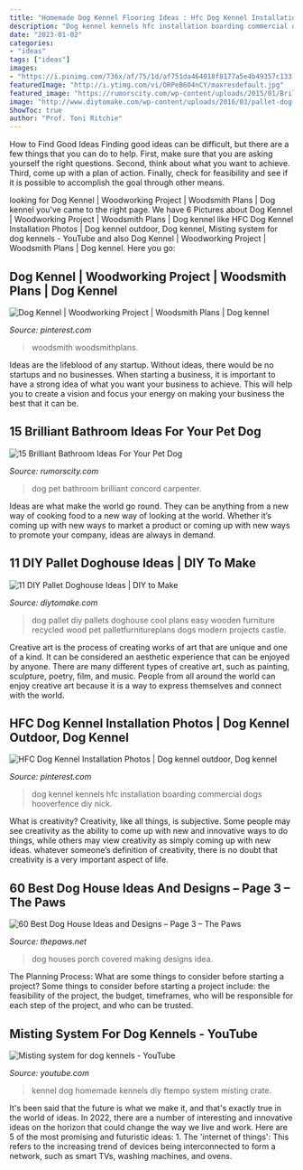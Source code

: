 ```yaml
---
title: "Homemade Dog Kennel Flooring Ideas : Hfc Dog Kennel Installation Photos"
description: "Dog kennel kennels hfc installation boarding commercial dogs hooverfence diy nick"
date: "2023-01-02"
categories:
- "ideas"
tags: ["ideas"]
images:
- "https://i.pinimg.com/736x/af/75/1d/af751da464018f8177a5e4b49357c133.jpg"
featuredImage: "http://i.ytimg.com/vi/ORPeB604nCY/maxresdefault.jpg"
featured_image: "https://rumorscity.com/wp-content/uploads/2015/01/Brilliant-Bathroom-Ideas-For-Your-Pet-Dog-11.jpg"
image: "http://www.diytomake.com/wp-content/uploads/2016/03/pallet-dog-house-design-1.jpg"
ShowToc: true
author: "Prof. Toni Ritchie"
---
```



How to Find Good Ideas
Finding good ideas can be difficult, but there are a few things that you can do to help. First, make sure that you are asking yourself the right questions. Second, think about what you want to achieve. Third, come up with a plan of action. Finally, check for feasibility and see if it is possible to accomplish the goal through other means.

	

		
looking for Dog Kennel | Woodworking Project | Woodsmith Plans | Dog kennel you've came to the right page. We have 6 Pictures about Dog Kennel | Woodworking Project | Woodsmith Plans | Dog kennel like HFC Dog Kennel Installation Photos | Dog kennel outdoor, Dog kennel, Misting system for dog kennels - YouTube and also Dog Kennel | Woodworking Project | Woodsmith Plans | Dog kennel. Here you go:
		
    
## Dog Kennel | Woodworking Project | Woodsmith Plans | Dog Kennel

<img loading=lazy src="https://i.pinimg.com/736x/61/89/e0/6189e0de76173ba3e958cd1346503ce7.jpg" onerror="this.onerror=null;this.src='https://tse3.mm.bing.net/th?id=OIP.fj-X56rgdZ1yTKPnNkfBsQHaFo&amp;pid=15.1';" alt="Dog Kennel | Woodworking Project | Woodsmith Plans | Dog kennel">

_Source: pinterest.com_

>woodsmith woodsmithplans. 

	

Ideas are the lifeblood of any startup. Without ideas, there would be no startups and no businesses. When starting a business, it is important to have a strong idea of what you want your business to achieve. This will help you to create a vision and focus your energy on making your business the best that it can be.

    
## 15 Brilliant Bathroom Ideas For Your Pet Dog

<img loading=lazy src="https://rumorscity.com/wp-content/uploads/2015/01/Brilliant-Bathroom-Ideas-For-Your-Pet-Dog-11.jpg" onerror="this.onerror=null;this.src='https://tse3.mm.bing.net/th?id=OIP.KCBUSlURb_e2eR0WVTTvQAHaE7&amp;pid=15.1';" alt="15 Brilliant Bathroom Ideas For Your Pet Dog">

_Source: rumorscity.com_

>dog pet bathroom brilliant concord carpenter. 

	

Ideas are what make the world go round. They can be anything from a new way of cooking food to a new way of looking at the world. Whether it’s coming up with new ways to market a product or coming up with new ways to promote your company, ideas are always in demand.

    
## 11 DIY Pallet Doghouse Ideas | DIY To Make

<img loading=lazy src="http://www.diytomake.com/wp-content/uploads/2016/03/pallet-dog-house-design-1.jpg" onerror="this.onerror=null;this.src='https://tse3.mm.bing.net/th?id=OIP.cCatid1MqzuMghbokUsSYgHaJ3&amp;pid=15.1';" alt="11 DIY Pallet Doghouse Ideas | DIY to Make">

_Source: diytomake.com_

>dog pallet diy pallets doghouse cool plans easy wooden furniture recycled wood pet palletfurnitureplans dogs modern projects castle. 

	

Creative art is the process of creating works of art that are unique and one of a kind. It can be considered an aesthetic experience that can be enjoyed by anyone. There are many different types of creative art, such as painting, sculpture, poetry, film, and music. People from all around the world can enjoy creative art because it is a way to express themselves and connect with the world.

    
## HFC Dog Kennel Installation Photos | Dog Kennel Outdoor, Dog Kennel

<img loading=lazy src="https://i.pinimg.com/736x/af/75/1d/af751da464018f8177a5e4b49357c133.jpg" onerror="this.onerror=null;this.src='https://tse2.mm.bing.net/th?id=OIP.Q1cilFuPTfcTEEVd6HjsaAHaHa&amp;pid=15.1';" alt="HFC Dog Kennel Installation Photos | Dog kennel outdoor, Dog kennel">

_Source: pinterest.com_

>dog kennel kennels hfc installation boarding commercial dogs hooverfence diy nick. 

	

What is creativity?
Creativity, like all things, is subjective. Some people may see creativity as the ability to come up with new and innovative ways to do things, while others may view creativity as simply coming up with new ideas. whatever someone’s definition of creativity, there is no doubt that creativity is a very important aspect of life.

    
## 60 Best Dog House Ideas And Designs – Page 3 – The Paws

<img loading=lazy src="https://www.thepaws.net/wp-content/uploads/2018/10/dog-house-idea-2.jpg" onerror="this.onerror=null;this.src='https://tse4.mm.bing.net/th?id=OIP.TRl48PCCA394o8_HApydvwHaGu&amp;pid=15.1';" alt="60 Best Dog House Ideas and Designs – Page 3 – The Paws">

_Source: thepaws.net_

>dog houses porch covered making designs idea. 

	

The Planning Process: What are some things to consider before starting a project?
Some things to consider before starting a project include: the feasibility of the project, the budget, timeframes, who will be responsible for each step of the project, and who can be trusted.

    
## Misting System For Dog Kennels - YouTube

<img loading=lazy src="http://i.ytimg.com/vi/ORPeB604nCY/maxresdefault.jpg" onerror="this.onerror=null;this.src='https://tse1.mm.bing.net/th?id=OIP.fYeu_OfTGZ8EcZUEkPgJ_gHaEK&amp;pid=15.1';" alt="Misting system for dog kennels - YouTube">

_Source: youtube.com_

>kennel dog homemade kennels diy ftempo system misting crate. 

	

It's been said that the future is what we make it, and that's exactly true in the world of ideas. In 2022, there are a number of interesting and innovative ideas on the horizon that could change the way we live and work. Here are 5 of the most promising and futuristic ideas: 1. The 'internet of things': This refers to the increasing trend of devices being interconnected to form a network, such as smart TVs, washing machines, and ovens.

